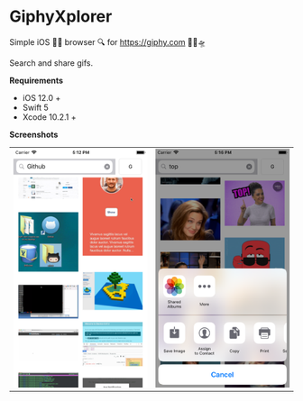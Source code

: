 # GiphyXplorer
Simple iOS 🍎📱 browser 🔍 for https://giphy.com 👀🕺🛸

Search and share gifs.

<b> Requirements </b>
 - iOS 12.0 +
 - Swift 5
 - Xcode 10.2.1 +

<b> Screenshots </b>
<table style="width:100%">
  <tr>
    <td><img src="https://github.com/artemkalinovsky/GiphyXplorer/blob/master/Screenshots/Simulator%20Screen%20Shot%20-%20iPhone%208%20-%202019-05-23%20at%2017.12.08.png"/></td>
    <td><img src="https://github.com/artemkalinovsky/GiphyXplorer/blob/master/Screenshots/Simulator%20Screen%20Shot%20-%20iPhone%208%20-%202019-05-23%20at%2017.16.06.png"/></td>
  </tr>
</table>
